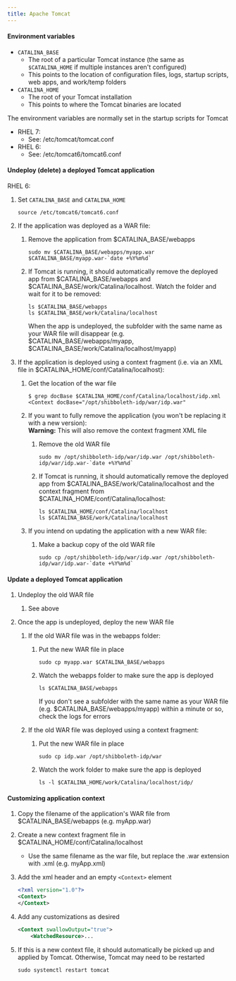 ```yaml
---
title: Apache Tomcat
---
```


#### Environment variables
- `CATALINA_BASE`
    - The root of a particular Tomcat instance (the same as `$CATALINA_HOME` if multiple instances aren't configured)
    - This points to the location of configuration files, logs, startup scripts, web apps, and work/temp folders
- `CATALINA_HOME`
    - The root of your Tomcat installation
    - This points to where the Tomcat binaries are located

The environment variables are normally set in the startup scripts for Tomcat
- RHEL 7:
    - See: /etc/tomcat/tomcat.conf
- RHEL 6:
    - See: /etc/tomcat6/tomcat6.conf


#### Undeploy (delete) a deployed Tomcat application
RHEL 6:
1. Set `CATALINA_BASE` and `CATALINA_HOME`
    ```
    source /etc/tomcat6/tomcat6.conf
    ```

1. If the application was deployed as a WAR file:
    1. Remove the application from $CATALINA_BASE/webapps
        ```
        sudo mv $CATALINA_BASE/webapps/myapp.war $CATALINA_BASE/myapp.war-`date +%Y%m%d`
        ```

    1. If Tomcat is running, it should automatically remove the deployed app from $CATALINA_BASE/webapps and $CATALINA_BASE/work/Catalina/localhost. Watch the folder and wait for it to be removed:
        ```
        ls $CATALINA_BASE/webapps
        ls $CATALINA_BASE/work/Catalina/localhost
        ```

        When the app is undeployed, the subfolder with the same name as your WAR file will disappear (e.g. $CATALINA_BASE/webapps/myapp, $CATALINA_BASE/work/Catalina/localhost/myapp)

1. If the application is deployed using a context fragment (i.e. via an XML file in $CATALINA_HOME/conf/Catalina/localhost):
    1. Get the location of the war file
        ```
        $ grep docBase $CATALINA_HOME/conf/Catalina/localhost/idp.xml
        <Context docBase="/opt/shibboleth-idp/war/idp.war"
        ```

    1. If you want to fully remove the application (you won't be replacing it with a new version):  
    **Warning:** This will also remove the context fragment XML file
        1. Remove the old WAR file
            ```
            sudo mv /opt/shibboleth-idp/war/idp.war /opt/shibboleth-idp/war/idp.war-`date +%Y%m%d`
            ```

        1. If Tomcat is running, it should automatically remove the deployed app from $CATALINA_BASE/work/Catalina/localhost and the context fragment from $CATALINA_HOME/conf/Catalina/localhost:
            ```
            ls $CATALINA_HOME/conf/Catalina/localhost
            ls $CATALINA_BASE/work/Catalina/localhost
            ```

    1. If you intend on updating the application with a new WAR file:
        1. Make a backup copy of the old WAR file
            ```
            sudo cp /opt/shibboleth-idp/war/idp.war /opt/shibboleth-idp/war/idp.war-`date +%Y%m%d`
            ```


#### Update a deployed Tomcat application
1. Undeploy the old WAR file
    1. See above

1. Once the app is undeployed, deploy the new WAR file
    1. If the old WAR file was in the webapps folder:
        1. Put the new WAR file in place
            ```
            sudo cp myapp.war $CATALINA_BASE/webapps
            ```
        1. Watch the webapps folder to make sure the app is deployed
            ```
            ls $CATALINA_BASE/webapps
            ```

            If you don't see a subfolder with the same name as your WAR file (e.g. $CATALINA_BASE/webapps/myapp) within a minute or so, check the logs for errors

    1. If the old WAR file was deployed using a context fragment:
        1. Put the new WAR file in place
            ```
            sudo cp idp.war /opt/shibboleth-idp/war
            ```
        1. Watch the work folder to make sure the app is deployed
            ```
            ls -l $CATALINA_HOME/work/Catalina/localhost/idp/
            ```


#### Customizing application context
1. Copy the filename of the application's WAR file from $CATALINA_BASE/webapps (e.g. myApp.war)

1. Create a new context fragment file in $CATALINA_HOME/conf/Catalina/localhost
    - Use the same filename as the war file, but replace the .war extension with .xml (e.g. myApp.xml)

1. Add the xml header and an empty `<Context>` element

    ```xml
    <?xml version="1.0"?>
    <Context>
    </Context>
    ```

1. Add any customizations as desired

    ```xml
    <Context swallowOutput="true">
        <WatchedResource>...
    ```

1. If this is a new context file, it should automatically be picked up and applied by Tomcat. Otherwise, Tomcat may need
to be restarted

    ```
    sudo systemctl restart tomcat
    ```
